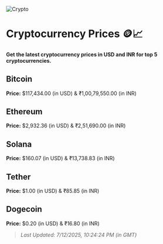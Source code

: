 
![Crypto](https://www.techguide.com.au/wp-content/uploads/2020/11/crypto3.jpeg)

# Cryptocurrency Prices 🪙📈

#### Get the latest cryptocurrency prices in USD and INR for top 5 cryptocurrencies.

## Bitcoin

**Price:** $117,434.00 (in USD) & ₹1,00,79,550.00 (in INR)

## Ethereum

**Price:** $2,932.36 (in USD) & ₹2,51,690.00 (in INR)

## Solana

**Price:** $160.07 (in USD) & ₹13,738.83 (in INR)

## Tether

**Price:** $1.00 (in USD) & ₹85.85 (in INR)

## Dogecoin

**Price:** $0.20 (in USD) & ₹16.80 (in INR)

> _Last Updated: 7/12/2025, 10:24:24 PM (in GMT)_
